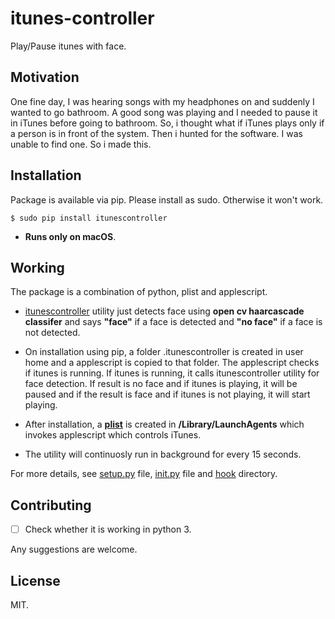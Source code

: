 # itunes-controller

  Play/Pause itunes with face.

## Motivation

  One fine day, I was hearing songs with my headphones on and suddenly I wanted to go bathroom. A good song was playing and I needed to pause it in iTunes before going to bathroom. So, i thought what if iTunes plays only if a person is in front of the system. Then i hunted for the software. I was unable to find one. So i made this.

## Installation

  Package is available via pip. Please install as sudo. Otherwise it won't work.

  ```
  $ sudo pip install itunescontroller
  ```

  * **Runs only on macOS**.

## Working

  The package is a combination of python, plist and applescript.

  * [itunescontroller](https://github.com/v-adhithyan/itunes-controller/blob/master/itunescontroller/__init__.py) utility just detects face using **open cv haarcascade classifer** and says **"face"** if a face is detected and **"no face"** if a face is not detected.

  * On installation using pip, a folder .itunescontroller is created in user home and a applescript is copied to that folder. The applescript checks if itunes is running. If itunes is running, it calls itunescontroller utility for face detection. If result is no face and if itunes is playing, it will be paused and if the result is face and if itunes is not playing, it will start playing.

  * After installation, a [**plist**](https://github.com/v-adhithyan/itunes-controller/blob/master/hook/me.adhithyan.iTunescontroller.plist) is created in **/Library/LaunchAgents** which invokes applescript which controls iTunes.

  * The utility will continuosly run in background for every 15 seconds.

 For more details, see [setup.py](https://github.com/v-adhithyan/itunes-controller/blob/master/setup.py) file, [init.py](https://github.com/v-adhithyan/itunes-controller/blob/master/itunescontroller/__init__.py) file and [hook](https://github.com/v-adhithyan/itunes-controller/tree/master/hook) directory.

 ## Contributing

 - [ ] Check whether it is working in python 3.

Any suggestions are welcome.

## License

  MIT.
